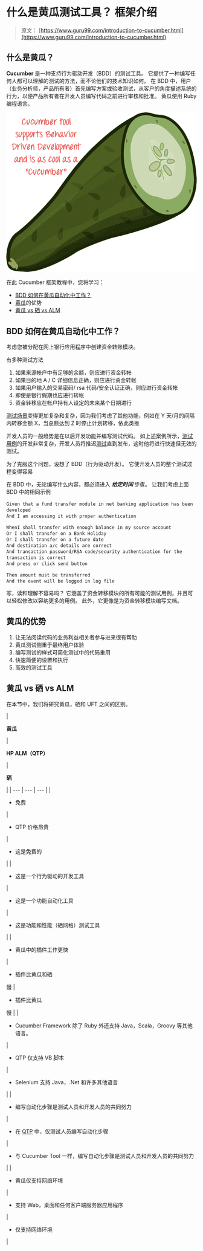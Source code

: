# 什么是黄瓜测试工具？ 框架介绍

> 原文： [https://www.guru99.com/introduction-to-cucumber.html](https://www.guru99.com/introduction-to-cucumber.html)

## 什么是黄瓜？

**Cucumber** 是一种支持行为驱动开发（BDD）的测试工具。 它提供了一种编写任何人都可以理解的测试的方法，而不论他们的技术知识如何。 在 BDD 中，用户（业务分析师，产品所有者）首先编写方案或验收测试，从客户的角度描述系统的行为，以便产品所有者在开发人员编写代码之前进行审核和批准。 黄瓜使用 Ruby 编程语言。

![Cucumber](img/5313367dee149d4fa9534b69c170d827.png "Introduction to Cucumber")

在此 Cucumber 框架教程中，您将学习：

*   [BDD 如何在黄瓜自动化中工作？](#1)
*   [黄瓜](#3)的优势
*   [黄瓜 vs 硒 vs ALM](#4)

## BDD 如何在黄瓜自动化中工作？

考虑您被分配在网上银行应用程序中创建资金转账模块。

有多种测试方法

1.  如果来源帐户中有足够的余额，则应进行资金转帐
2.  如果目的地 A / C 详细信息正确，则应进行资金转帐
3.  如果用户输入的交易密码/ rsa 代码/安全认证正确，则应进行资金转帐
4.  即使是银行假期也应进行转帐
5.  资金转移应在帐户持有人设定的未来某个日期进行

[测试场景](/test-scenario.html)变得更加复杂和复杂，因为我们考虑了其他功能，例如在 Y 天/月的间隔内转移金额 X，当总额达到 Z 时停止计划转移，依此类推

开发人员的一般趋势是在以后开发功能并编写测试代码。 如上述案例所示，[测试用例](/test-case.html)的开发非常复杂，开发人员将推迟[测试](/software-testing.html)直到发布，这时他将进行快速但无效的测试。

为了克服这个问题，设想了 BDD（行为驱动开发）。 它使开发人员的整个测试过程变得容易

在 BDD 中，无论编写什么内容，都必须进入 ***给定时间*** 步骤。 让我们考虑上面 BDD 中的相同示例

```
Given that a fund transfer module in net banking application has been developed
And I am accessing it with proper authentication
```

```
WhenI shall transfer with enough balance in my source account
Or I shall transfer on a Bank Holiday
Or I shall transfer on a future date
And destination a/c details are correct
And transaction password/RSA code/security authentication for the transaction is correct
And press or click send button
```

```
Then amount must be transferred
And the event will be logged in log file
```

写，读和理解不容易吗？ 它涵盖了资金转移模块的所有可能的测试用例，并且可以轻松修改以容纳更多的用例。 此外，它更像是为资金转移模块编写文档。

## 黄瓜的优势

1.  让无法阅读代码的业务利益相关者参与进来很有帮助
2.  黄瓜测试侧重于最终用户体验
3.  编写测试的样式可简化测试中的代码重用
4.  快速简便的设置和执行
5.  高效的测试工具

## 黄瓜 vs 硒 vs ALM

在本节中，我们将研究黄瓜，硒和 UFT 之间的区别。

| 

**黄瓜**

 | 

**HP ALM（QTP）**

 | 

**硒**

 |
| --- | --- | --- |
| 

*   免费

 | 

*   QTP 价格昂贵

 | 

*   这是免费的

 |
| 

*   这是一个行为驱动的开发工具

 | 

*   这是一个功能自动化工具

 | 

*   这是功能和性能（硒网格）测试工具

 |
| 

*   黄瓜中的插件工作更快

 | 

*   插件比黄瓜和硒

慢 | 

*   插件比黄瓜

慢 |
| 

*   Cucumber Framework 除了 Ruby 外还支持 Java，Scala，Groovy 等其他语言。

 | 

*   QTP 仅支持 VB 脚本

 | 

*   Selenium 支持 Java，.Net 和许多其他语言

 |
| 

*   编写自动化步骤是测试人员和开发人员的共同努力

 | 

*   在 [QTP](/quick-test-professional-qtp-tutorial.html) 中，仅测试人员编写自动化步骤

 | 

*   与 Cucumber Tool 一样，编写自动化步骤是测试人员和开发人员的共同努力

 |
| 

*   黄瓜仅支持网络环境

 | 

*   支持 Web，桌面和任何客户端服务器应用程序

 | 

*   仅支持网络环境

 |